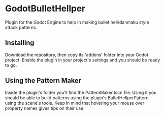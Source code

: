 # GodotBulletHellper
Plugin for the Godot Engine to help in making bullet hell/danmaku style attack patterns.

## Installing 
Download the repository, then copy its 'addons' folder into your Godot project. Enable the plugin in your project's settings and you should be ready to go.

## Using the Pattern Maker
Inside the plugin's folder you'll find the PatternMaker.tscn file. Using it you should be able to build patterns using the plugin's BulletHellperPattern using the scene's tools. Keep in mind that hovering your mouse over property names gives tips on their use.
